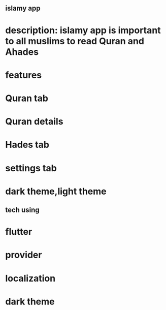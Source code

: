 ## islamy app
# description: islamy app is important to all muslims to read Quran and Ahades
# features
# Quran tab
# Quran details
# Hades tab
# settings tab
# dark theme,light theme
## tech using
# flutter
# provider
# localization
# dark theme
